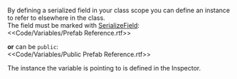 By defining a serialized field in your class scope you can define an instance to refer to elsewhere in the class.  
The field must be marked with [SerializeField](https://docs.unity3d.com/ScriptReference/SerializeField.html):  
<<Code/Variables/Prefab Reference.rtf>>  

**or** can be `public`:  
<<Code/Variables/Public Prefab Reference.rtf>>

The instance the variable is pointing to is defined in the Inspector.  
